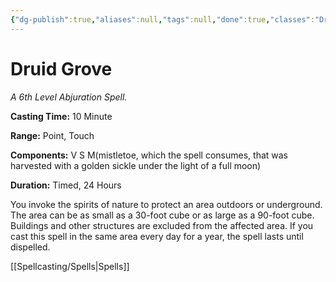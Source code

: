 ```yaml
---
{"dg-publish":true,"aliases":null,"tags":null,"done":true,"classes":"Druid,","spellLevel":6,"school":"Abjuration","source":"XGE","permalink":"/spells/druid-grove/","dgHomeLink":false,"dgPassFrontmatter":true}
---
```


# Druid Grove
*A 6th Level Abjuration Spell.*

**Casting Time:** 10 Minute

**Range:** Point, Touch

**Components:** V S M(mistletoe, which the spell consumes, that was harvested with a golden sickle under the light of a full moon)

**Duration:** Timed, 24 Hours

You invoke the spirits of nature to protect an area outdoors or underground. The area can be as small as a 30-foot cube or as large as a 90-foot cube. Buildings and other structures are excluded from the affected area. If you cast this spell in the same area every day for a year, the spell lasts until dispelled.

[[Spellcasting/Spells|Spells]]